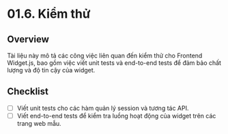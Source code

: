 # 01.6. Kiểm thử

## Overview

Tài liệu này mô tả các công việc liên quan đến kiểm thử cho Frontend Widget.js, bao gồm việc viết unit tests và end-to-end tests để đảm bảo chất lượng và độ tin cậy của widget.

## Checklist

- [ ] Viết unit tests cho các hàm quản lý session và tương tác API.
- [ ] Viết end-to-end tests để kiểm tra luồng hoạt động của widget trên các trang web mẫu.
